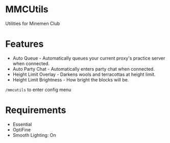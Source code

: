 # MMCUtils
 Utilities for Minemen Club

# Features
 - Auto Queue - Automatically queues your current proxy's practice server when connected.
 - Auto Party Chat - Automatically enters party chat when connected.
 - Height Limit Overlay - Darkens wools and terracottas at height limit.
 - Height Limit Brightness - How bright the blocks will be.

 `/mmcutils` to enter config menu

# Requirements
 - Essential
 - OptiFine
 - Smooth Lighting: On
